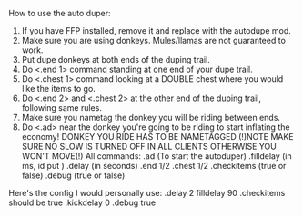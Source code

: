 How to use the auto duper:

1. If you have FFP installed, remove it and replace with the autodupe mod.
2. Make sure you are using donkeys. Mules/llamas are not guaranteed to work.
3. Put dupe donkeys at both ends of the duping trail.
4. Do <.end 1> command standing at one end of your dupe trail.
5. Do <.chest 1> command looking at a DOUBLE chest where you would like the items to go.
6. Do <.end 2> and <.chest 2> at the other end of the duping trail, following same rules.
6. Make sure you nametag the donkey you will be riding between ends.
7. Do <.ad> near the donkey you're going to be riding to start inflating the economy!
DONKEY YOU RIDE HAS TO BE NAMETAGGED
(!)NOTE MAKE SURE NO SLOW IS TURNED OFF IN ALL CLIENTS OTHERWISE YOU WON'T MOVE(!)
All commands:
.ad (To start the autoduper)
.filldelay (in ms, id put )
.delay (in seconds)
.end 1/2
.chest 1/2
.checkitems (true or false)
.debug (true or false)

Here's the config I would personally use:
.delay 2
filldelay 90
.checkitems should be true
.kickdelay 0
.debug true
